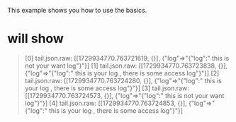 This example shows you how to use the basics.
# will show

>[0] tail.json.raw: [[1729934770.763721619, {}], {"log"=>"{"log":" this is not your want log"}"}]
>[1] tail.json.raw: [[1729934770.763723838, {}], {"log"=>"{"log":" this is your log , there is some access log"}"}]
>[2] tail.json.raw: [[1729934770.763724280, {}], {"log"=>"{"log":" this is your log , there is some access log"}"}]
>[3] tail.json.raw: [[1729934770.763724573, {}], {"log"=>"{"log":" this is not your want log"}"}]
>[4] tail.json.raw: [[1729934770.763724853, {}], {"log"=>"{"log":" this is your log , there is some access log"}"}]

